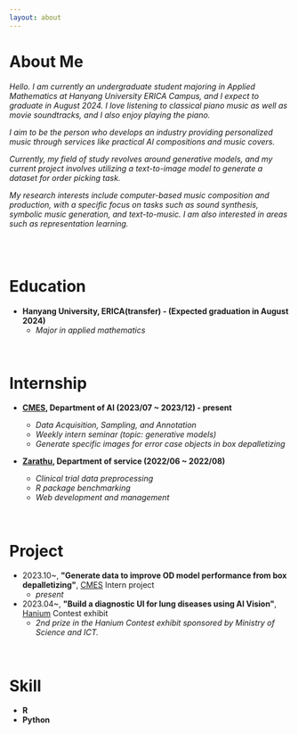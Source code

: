```yaml
---
layout: about 
---
```


# About Me


*Hello. I am currently an undergraduate student majoring in Applied Mathematics at Hanyang University ERICA Campus, and I expect to graduate in August 2024. I love listening to classical piano music as well as movie soundtracks, and I also enjoy playing the piano.*

*I aim to be the person who develops an industry providing personalized music through services like practical AI compositions and music covers.*

*Currently, my field of study revolves around generative models, and my current project involves utilizing a text-to-image model to generate a dataset for order picking task.*

*My research interests include computer-based music composition and production, with a specific focus on tasks such as sound synthesis, symbolic music generation, and text-to-music. I am also interested in areas such as representation learning.*

<br/>



<br/>

# Education
* **Hanyang University, ERICA(transfer) - (Expected graduation in August 2024)**
   * *Major in applied mathematics*


<br/>

# Internship
* **[CMES](https://www.cmesrobotics.ai/), Department of AI (2023/07 ~ 2023/12) - present**
  * *Data Acquisition, Sampling, and Annotation*
  * *Weekly intern seminar (topic: generative models)*
  * *Generate specific images for error case objects in box depalletizing*

* **[Zarathu](https://www.zarathu.com/), Department of service (2022/06 ~ 2022/08)**
  * *Clinical trial data preprocessing*
  * *R package benchmarking*
  * *Web development and management*


<br/>

# Project
* 2023.10~, **"Generate data to improve OD model performance from box depalletizing"**, [CMES](https://www.cmesrobotics.ai/) Intern project
  * *present*
* 2023.04~, **"Build a diagnostic UI for lung diseases using AI Vision"**, [Hanium](https://www.hanium.or.kr/portal/index.do) Contest exhibit
  * *2nd prize in the Hanium Contest exhibit sponsored by Ministry of Science and ICT.*  

<br/>

# Skill
* **R**
* **Python**




